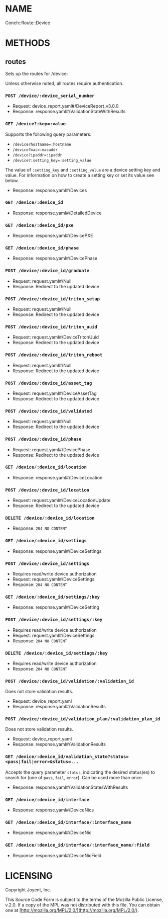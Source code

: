 # NAME

Conch::Route::Device

# METHODS

## routes

Sets up the routes for /device:

Unless otherwise noted, all routes require authentication.

### `POST /device/:device_serial_number`

- Request: device\_report.yaml#/DeviceReport\_v3.0.0
- Response: response.yaml#/ValidationStateWithResults

### `GET /device?:key=:value`

Supports the following query parameters:

- `/device?hostname=:hostname`
- `/device?mac=:macaddr`
- `/device?ipaddr=:ipaddr`
- `/device?:setting_key=:setting_value`

The value of `:setting_key` and `:setting_value` are a device setting key and
value. For information on how to create a setting key or set its value see
below.

- Response: response.yaml#/Devices

### `GET /device/:device_id`

- Response: response.yaml#/DetailedDevice

### `GET /device/:device_id/pxe`

- Response: response.yaml#/DevicePXE

### `GET /device/:device_id/phase`

- Response: response.yaml#/DevicePhase

### `POST /device/:device_id/graduate`

- Request: request.yaml#/Null
- Response: Redirect to the updated device

### `POST /device/:device_id/triton_setup`

- Request: request.yaml#/Null
- Response: Redirect to the updated device

### `POST /device/:device_id/triton_uuid`

- Request: request.yaml#/DeviceTritonUuid
- Response: Redirect to the updated device

### `POST /device/:device_id/triton_reboot`

- Request: request.yaml#/Null
- Response: Redirect to the updated device

### `POST /device/:device_id/asset_tag`

- Request: request.yaml#/DeviceAssetTag
- Response: Redirect to the updated device

### `POST /device/:device_id/validated`

- Request: request.yaml#/Null
- Response: Redirect to the updated device

### `POST /device/:device_id/phase`

- Request: request.yaml#/DevicePhase
- Response: Redirect to the updated device

### `GET /device/:device_id/location`

- Response: response.yaml#/DeviceLocation

### `POST /device/:device_id/location`

- Request: request.yaml#/DeviceLocationUpdate
- Response: Redirect to the updated device

### `DELETE /device/:device_id/location`

- Response: `204 NO CONTENT`

### `GET /device/:device_id/settings`

- Response: response.yaml#/DeviceSettings

### `POST /device/:device_id/settings`

- Requires read/write device authorization
- Request: request.yaml#/DeviceSettings
- Response: `204 NO CONTENT`

### `GET /device/:device_id/settings/:key`

- Response: response.yaml#/DeviceSetting

### `POST /device/:device_id/settings/:key`

- Requires read/write device authorization
- Request: request.yaml#/DeviceSettings
- Response: `204 NO CONTENT`

### `DELETE /device/:device_id/settings/:key`

- Requires read/write device authorization
- Response: `204 NO CONTENT`

### `POST /device/:device_id/validation/:validation_id`

Does not store validation results.

- Request: device\_report.yaml
- Response: response.yaml#/ValidationResults

### `POST /device/:device_id/validation_plan/:validation_plan_id`

Does not store validation results.

- Request: device\_report.yaml
- Response: response.yaml#/ValidationResults

### `GET /device/:device_id/validation_state?status=<pass|fail|error>&status=...`

Accepts the query parameter `status`, indicating the desired status(es)
to search for (one of `pass`, `fail`, `error`). Can be used more than once.

- Response: response.yaml#/ValidationStatesWithResults

### `GET /device/:device_id/interface`

- Response: response.yaml#/DeviceNics

### `GET /device/:device_id/interface/:interface_name`

- Response: response.yaml#/DeviceNic

### `GET /device/:device_id/interface/:interface_name/:field`

- Response: response.yaml#/DeviceNicField

# LICENSING

Copyright Joyent, Inc.

This Source Code Form is subject to the terms of the Mozilla Public License,
v.2.0. If a copy of the MPL was not distributed with this file, You can obtain
one at [http://mozilla.org/MPL/2.0/](http://mozilla.org/MPL/2.0/).

